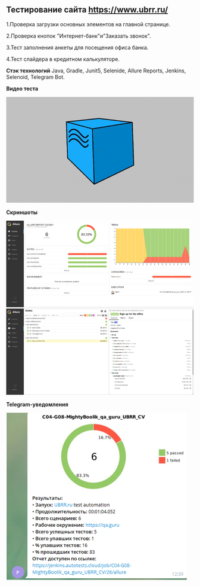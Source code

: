 ## Тестирование сайта https://www.ubrr.ru/

1.Проверка загрузки основных элементов на главной странице.

2.Проверка кнопок "Интернет-банк"и"Заказать звонок".

3.Тест заполнения анкеты для посещения офиса банка.

4.Тест слайдера в кредитном калькуляторе.

**Стэк технологий**
Java, Gradle, Junit5, Selenide, Allure Reports, Jenkins, Selenoid, Telegram Bot.

**Видео теста**

![alt text](https://github.com/MightyBoolik/UBRR_CV/blob/0b58886d7af44c4196ea8f4a1ab0f5bb6552d4fb/files/Allure_ubrr.gif "**Видео теста**")

**Скриншоты**

![alt text](files/Allure_ubrr.png "Allure")
![alt text](files/Aluure1_ubrr.png "Allure")

**Telegram-уведомления**

![alt text](files/telegram_ubrr.png "Allure")
